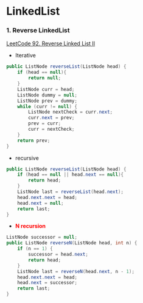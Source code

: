 # LinkedList
### 1. Reverse LinkedList
<a href = "https://leetcode.com/problems/reverse-linked-list-ii/submissions/">LeetCode 92. Reverse Linked List II </a>
- Iterative
```java
public ListNode reverseList(ListNode head) {
	if (head == null){
		return null;
	}
	ListNode curr = head;
	ListNode dummy = null;
	ListNode prev = dummy;
	while (curr != null) {
		ListNode nextCheck = curr.next;
		curr.next = prev;
		prev = curr;
		curr = nextCheck;
	}
	return prev;
}
```
- recursive
``` java
public ListNode reverseList(ListNode head) {
	if (head == null || head.next == null){
		return head;
	}
	ListNode last = reverseList(head.next);
	head.next.next = head;
	head.next = null;
	return last;
}
```
- <a style = "color : red">**N recursion**</a>
```java
ListNode successor = null;
public ListNode reverseN(ListNode head, int n) {
	if (n == 1) {
		successor = head.next;
		return head;
	}
	ListNode last = reverseN(head.next, n - 1);
	head.next.next = head;
	head.next = successor;
	return last;
}
```